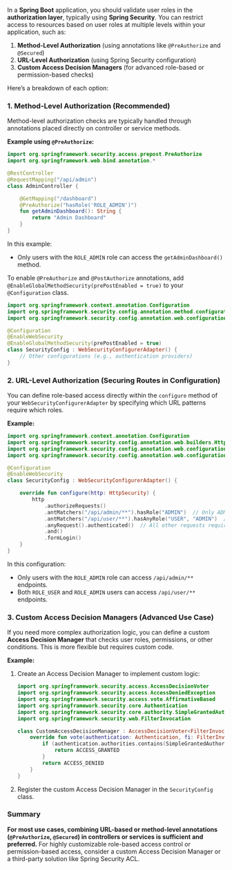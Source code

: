 In a **Spring Boot** application, you should validate user roles in the **authorization layer**, typically using **Spring Security**. You can restrict access to resources based on user roles at multiple levels within your application, such as:

1. **Method-Level Authorization** (using annotations like `@PreAuthorize` and `@Secured`)
2. **URL-Level Authorization** (using Spring Security configuration)
3. **Custom Access Decision Managers** (for advanced role-based or permission-based checks)

Here’s a breakdown of each option:

### 1. Method-Level Authorization (Recommended)
Method-level authorization checks are typically handled through annotations placed directly on controller or service methods.

**Example using `@PreAuthorize`:**
```kotlin
import org.springframework.security.access.prepost.PreAuthorize
import org.springframework.web.bind.annotation.*

@RestController
@RequestMapping("/api/admin")
class AdminController {

    @GetMapping("/dashboard")
    @PreAuthorize("hasRole('ROLE_ADMIN')")
    fun getAdminDashboard(): String {
        return "Admin Dashboard"
    }
}
```

In this example:
- Only users with the `ROLE_ADMIN` role can access the `getAdminDashboard()` method.

To enable `@PreAuthorize` and `@PostAuthorize` annotations, add `@EnableGlobalMethodSecurity(prePostEnabled = true)` to your `@Configuration` class.

```kotlin
import org.springframework.context.annotation.Configuration
import org.springframework.security.config.annotation.method.configuration.EnableGlobalMethodSecurity
import org.springframework.security.config.annotation.web.configuration.EnableWebSecurity

@Configuration
@EnableWebSecurity
@EnableGlobalMethodSecurity(prePostEnabled = true)
class SecurityConfig : WebSecurityConfigurerAdapter() {
    // Other configurations (e.g., authentication providers)
}
```

### 2. URL-Level Authorization (Securing Routes in Configuration)

You can define role-based access directly within the `configure` method of your `WebSecurityConfigurerAdapter` by specifying which URL patterns require which roles.

**Example:**
```kotlin
import org.springframework.context.annotation.Configuration
import org.springframework.security.config.annotation.web.builders.HttpSecurity
import org.springframework.security.config.annotation.web.configuration.EnableWebSecurity
import org.springframework.security.config.annotation.web.configuration.WebSecurityConfigurerAdapter

@Configuration
@EnableWebSecurity
class SecurityConfig : WebSecurityConfigurerAdapter() {

    override fun configure(http: HttpSecurity) {
        http
            .authorizeRequests()
            .antMatchers("/api/admin/**").hasRole("ADMIN")  // Only ADMIN role can access
            .antMatchers("/api/user/**").hasAnyRole("USER", "ADMIN")  // USER or ADMIN roles can access
            .anyRequest().authenticated()  // All other requests require authentication
            .and()
            .formLogin()
    }
}
```

In this configuration:
- Only users with the `ROLE_ADMIN` role can access `/api/admin/**` endpoints.
- Both `ROLE_USER` and `ROLE_ADMIN` users can access `/api/user/**` endpoints.

### 3. Custom Access Decision Managers (Advanced Use Case)

If you need more complex authorization logic, you can define a custom **Access Decision Manager** that checks user roles, permissions, or other conditions. This is more flexible but requires custom code.

**Example:**
1. Create an Access Decision Manager to implement custom logic:
    ```kotlin
    import org.springframework.security.access.AccessDecisionVoter
    import org.springframework.security.access.AccessDeniedException
    import org.springframework.security.access.vote.AffirmativeBased
    import org.springframework.security.core.Authentication
    import org.springframework.security.core.authority.SimpleGrantedAuthority
    import org.springframework.security.web.FilterInvocation

    class CustomAccessDecisionManager : AccessDecisionVoter<FilterInvocation> {
        override fun vote(authentication: Authentication, fi: FilterInvocation, attributes: Collection<ConfigAttribute>): Int {
            if (authentication.authorities.contains(SimpleGrantedAuthority("ROLE_ADMIN"))) {
                return ACCESS_GRANTED
            }
            return ACCESS_DENIED
        }
    }
    ```

2. Register the custom Access Decision Manager in the `SecurityConfig` class.

### Summary

**For most use cases, combining URL-based or method-level annotations (`@PreAuthorize`, `@Secured`) in controllers or services is sufficient and preferred.** For highly customizable role-based access control or permission-based access, consider a custom Access Decision Manager or a third-party solution like Spring Security ACL.